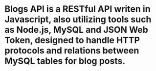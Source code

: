 # Blogs API is a RESTful API writen in Javascript, also utilizing tools such as Node.js, MySQL and JSON Web Token, designed to handle HTTP protocols and relations between MySQL tables for blog posts.
